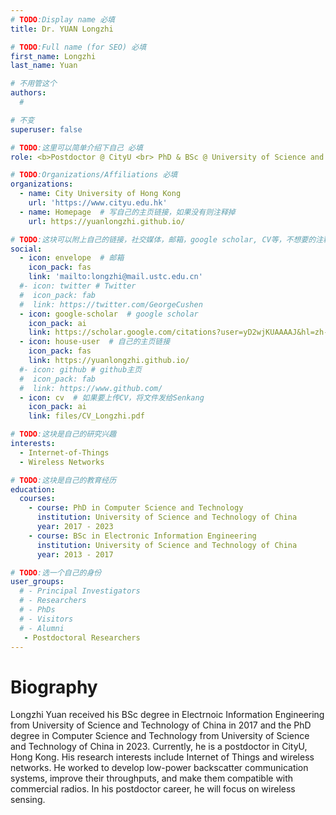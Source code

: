 ```yaml
---
# TODO:Display name 必填
title: Dr. YUAN Longzhi

# TODO:Full name (for SEO) 必填
first_name: Longzhi
last_name: Yuan

# 不用管这个
authors:
  # 

# 不变
superuser: false

# TODO:这里可以简单介绍下自己 必填
role: <b>Postdoctor @ CityU <br> PhD & BSc @ University of Science and Technology of China</b>

# TODO:Organizations/Affiliations 必填
organizations:
  - name: City University of Hong Kong 
    url: 'https://www.cityu.edu.hk'
  - name: Homepage  # 写自己的主页链接，如果没有则注释掉
    url: https://yuanlongzhi.github.io/

# TODO:这块可以附上自己的链接，社交媒体，邮箱，google scholar, CV等，不想要的注释掉即可
social:
  - icon: envelope  # 邮箱
    icon_pack: fas
    link: 'mailto:longzhi@mail.ustc.edu.cn'
  #- icon: twitter # Twitter
  #  icon_pack: fab  
  #  link: https://twitter.com/GeorgeCushen
  - icon: google-scholar  # google scholar
    icon_pack: ai
    link: https://scholar.google.com/citations?user=yD2wjKUAAAAJ&hl=zh-CN
  - icon: house-user  # 自己的主页链接
    icon_pack: fas
    link: https://yuanlongzhi.github.io/
  #- icon: github # github主页
  #  icon_pack: fab   
  #  link: https://www.github.com/
  - icon: cv  # 如果要上传CV，将文件发给Senkang
    icon_pack: ai
    link: files/CV_Longzhi.pdf

# TODO:这块是自己的研究兴趣
interests:
  - Internet-of-Things
  - Wireless Networks

# TODO:这块是自己的教育经历
education:
  courses:
    - course: PhD in Computer Science and Technology
      institution: University of Science and Technology of China
      year: 2017 - 2023 
    - course: BSc in Electronic Information Engineering
      institution: University of Science and Technology of China
      year: 2013 - 2017

# TODO:选一个自己的身份
user_groups:
  # - Principal Investigators
  # - Researchers
  # - PhDs
  # - Visitors
  # - Alumni
   - Postdoctoral Researchers
---
```

<!-- TODO:写自己的Biography -->
# Biography
Longzhi Yuan received his BSc degree in Electrnoic Information Engineering from University of Science and Technology of China in 2017 and the PhD degree in Computer Science and Technology from University of Science and Technology of China in 2023. Currently, he is a postdoctor in CityU, Hong Kong. His research interests include Internet of Things and wireless networks. He worked to develop low-power backscatter communication systems, improve their throughputs, and make them compatible with commercial radios. In his postdoctor career, he will focus on wireless sensing.